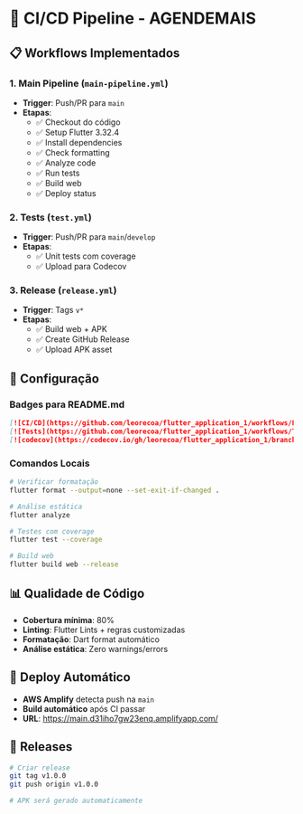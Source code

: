 # 🚀 **CI/CD Pipeline - AGENDEMAIS**

## 📋 **Workflows Implementados**

### **1. Main Pipeline** (`main-pipeline.yml`)
- **Trigger**: Push/PR para `main`
- **Etapas**:
  - ✅ Checkout do código
  - ✅ Setup Flutter 3.32.4
  - ✅ Install dependencies
  - ✅ Check formatting
  - ✅ Analyze code
  - ✅ Run tests
  - ✅ Build web
  - ✅ Deploy status

### **2. Tests** (`test.yml`)
- **Trigger**: Push/PR para `main`/`develop`
- **Etapas**:
  - ✅ Unit tests com coverage
  - ✅ Upload para Codecov

### **3. Release** (`release.yml`)
- **Trigger**: Tags `v*`
- **Etapas**:
  - ✅ Build web + APK
  - ✅ Create GitHub Release
  - ✅ Upload APK asset

## 🔧 **Configuração**

### **Badges para README.md**
```markdown
[![CI/CD](https://github.com/leorecoa/flutter_application_1/workflows/Flutter%20CI/CD%20Pipeline/badge.svg)](https://github.com/leorecoa/flutter_application_1/actions)
[![Tests](https://github.com/leorecoa/flutter_application_1/workflows/Tests/badge.svg)](https://github.com/leorecoa/flutter_application_1/actions)
[![codecov](https://codecov.io/gh/leorecoa/flutter_application_1/branch/main/graph/badge.svg)](https://codecov.io/gh/leorecoa/flutter_application_1)
```

### **Comandos Locais**
```bash
# Verificar formatação
flutter format --output=none --set-exit-if-changed .

# Análise estática
flutter analyze

# Testes com coverage
flutter test --coverage

# Build web
flutter build web --release
```

## 📊 **Qualidade de Código**

- **Cobertura mínima**: 80%
- **Linting**: Flutter Lints + regras customizadas
- **Formatação**: Dart format automático
- **Análise estática**: Zero warnings/errors

## 🚀 **Deploy Automático**

- **AWS Amplify** detecta push na `main`
- **Build automático** após CI passar
- **URL**: https://main.d31iho7gw23enq.amplifyapp.com/

## 📱 **Releases**

```bash
# Criar release
git tag v1.0.0
git push origin v1.0.0

# APK será gerado automaticamente
```